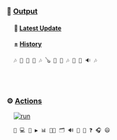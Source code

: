 ### 📂 [Output](https://github.com/jwenerd/ytm-dl/tree/main-output/output)

#### &nbsp;&nbsp;&nbsp;&nbsp; 🔎 [Latest Update](https://github.com/jwenerd/ytm-dl/commit/main-output)

#### &nbsp;&nbsp;&nbsp;&nbsp; ± [History](https://github.com/jwenerd/ytm-dl/commits/main-output/output)

&nbsp;&nbsp;&nbsp;&nbsp;`🎶 🎸 🎵 🎷 🎶 🪕 🎵 🎻 🎶 🎹 🎵 🔉 🎶`

<br>
<br>

### ⚙️ [Actions](https://github.com/jwenerd/ytm-dl/actions/workflows/run.yml)

&nbsp;&nbsp;&nbsp;&nbsp;[![run](https://github.com/jwenerd/ytm-dl/actions/workflows/run.yml/badge.svg?branch=main&event=schedule)](https://github.com/jwenerd/ytm-dl/actions/workflows/run.yml)

&nbsp;&nbsp;&nbsp;&nbsp;`🤖 💻 🔎 ▶️ 📊 🧑‍💻 🗂️ 🔊 🤷 🛜 ❓ 🎧 😄`
